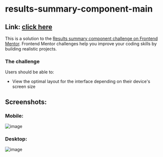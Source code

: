 # results-summary-component-main

## Link: [click here](https://srjuchenko.github.io/results-summary-component-main/)

This is a solution to the [Results summary component challenge on Frontend Mentor](https://www.frontendmentor.io/challenges/results-summary-component-CE_K6s0maV). Frontend Mentor challenges help you improve your coding skills by building realistic projects.

### The challenge

Users should be able to:

- View the optimal layout for the interface depending on their device's screen size

## Screenshots:

### Mobile:
![image](https://user-images.githubusercontent.com/76474133/229455354-f071432c-8a5e-433d-a32a-780f19b0714b.png)


### Desktop:
![image](https://user-images.githubusercontent.com/76474133/229455478-d1040f5c-bdd0-4e06-b9c9-4b3c7360bb9e.png)
